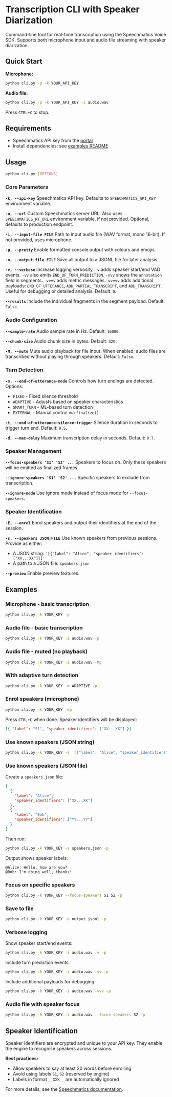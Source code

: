 # Transcription CLI with Speaker Diarization

Command-line tool for real-time transcription using the Speechmatics Voice SDK. Supports both microphone input and audio file streaming with speaker diarization.

## Quick Start

**Microphone:**

```bash
python cli.py -p -k YOUR_API_KEY
```

**Audio file:**

```bash
python cli.py -p -k YOUR_API_KEY -i audio.wav
```

Press `CTRL+C` to stop.

## Requirements

- Speechmatics API key from the [portal](https://portal.speechmatics.com/)
- Install dependencies: see [examples README](../README.md)

## Usage

```bash
python cli.py [OPTIONS]
```

### Core Parameters

**`-k, --api-key`**
Speechmatics API key. Defaults to `SPEECHMATICS_API_KEY` environment variable.

**`-u, --url`**
Custom Speechmatics server URL. Also uses `SPEECHMATICS_RT_URL` environment variable, if not provided. Optional, defaults to production endpoint.

**`-i, --input-file FILE`**
Path to input audio file (WAV format, mono 16-bit). If not provided, uses microphone.

**`-p, --pretty`**
Enable formatted console output with colours and emojis.

**`-o, --output-file FILE`**
Save all output to a JSONL file for later analysis.

**`-v, --verbose`**
Increase logging verbosity. `-v` adds speaker start/end VAD events. `-vv` also emits `END_OF_TURN_PREDICTION`. `-vvv` shows the `annotation` field in segments. `-vvvv` adds metric messages.`-vvvvv` adds additional payloads: `END_OF_UTTERANCE`, `ADD_PARTIAL_TRANSCRIPT`, and `ADD_TRANSCRIPT`. Useful for debugging or detailed analysis. Default: `0`.

**`--results`**
Include the individual fragments in the segment payload. Default: `False`.

### Audio Configuration

**`--sample-rate`**
Audio sample rate in Hz. Default: `16000`.

**`--chunk-size`**
Audio chunk size in bytes. Default: `320`.

**`-M, --mute`**
Mute audio playback for file input. When enabled, audio files are transcribed without playing through speakers. Default: `False`.

### Turn Detection

**`-m, --end-of-utterance-mode`**
Controls how turn endings are detected. Options:

- `FIXED` - Fixed silence threshold
- `ADAPTIVE` - Adjusts based on speaker characteristics
- `SMART_TURN` - ML-based turn detection
- `EXTERNAL` - Manual control via `finalize()`

**`-t, --end-of-utterance-silence-trigger`**
Silence duration in seconds to trigger turn end. Default: `0.5`.

**`-d, --max-delay`**
Maximum transcription delay in seconds. Default: `0.7`.

### Speaker Management

**`--focus-speakers 'S1' 'S2' ...`**
Speakers to focus on. Only these speakers will be emitted as finalized frames.

**`--ignore-speakers 'S1' 'S2' ...`**
Specific speakers to exclude from transcription.

**`--ignore-mode`**
Use ignore mode instead of focus mode for `--focus-speakers`.

### Speaker Identification

**`-E, --enrol`**
Enrol speakers and output their identifiers at the end of the session.

**`-s, --speakers JSON|FILE`**
Use known speakers from previous sessions. Provide as either:

- A JSON string: `'[{"label": "Alice", "speaker_identifiers": ["XX...XX"]}]'`
- A path to a JSON file: `speakers.json`

**`--preview`**
Enable preview features.

## Examples

### Microphone - basic transcription

```bash
python cli.py -k YOUR_KEY -p
```

### Audio file - basic transcription

```bash
python cli.py -k YOUR_KEY -i audio.wav -p
```

### Audio file - muted (no playback)

```bash
python cli.py -k YOUR_KEY -i audio.wav -Mp
```

### With adaptive turn detection

```bash
python cli.py -k YOUR_KEY -m ADAPTIVE -p
```

### Enrol speakers (microphone)

```bash
python cli.py -k YOUR_KEY -ep
```

Press `CTRL+C` when done. Speaker identifiers will be displayed:

```json
[{ "label": "S1", "speaker_identifiers": ["XX...XX"] }]
```

### Use known speakers (JSON string)

```bash
python cli.py -k YOUR_KEY -s '[{"label": "Alice", "speaker_identifiers": ["XX...XX"]}]' -p
```

### Use known speakers (JSON file)

Create a `speakers.json` file:

```json
[
  {
    "label": "Alice",
    "speaker_identifiers": ["XX...XX"]
  },
  {
    "label": "Bob",
    "speaker_identifiers": ["YY...YY"]
  }
]
```

Then run:

```bash
python cli.py -k YOUR_KEY -s speakers.json -p
```

Output shows speaker labels:

```
@Alice: Hello, how are you?
@Bob: I'm doing well, thanks!
```

### Focus on specific speakers

```bash
python cli.py -k YOUR_KEY --focus-speakers S1 S2 -p
```

### Save to file

```bash
python cli.py -k YOUR_KEY -o output.jsonl -p
```

### Verbose logging

Show speaker start/end events:

```bash
python cli.py -k YOUR_KEY -i audio.wav -v -p
```

Include turn prediction events:

```bash
python cli.py -k YOUR_KEY -i audio.wav -vv -p
```

Include additional payloads for debugging:

```bash
python cli.py -k YOUR_KEY -i audio.wav -vvv -p
```

### Audio file with speaker focus

```bash
python cli.py -k YOUR_KEY -i audio.wav --focus-speakers S2 -p
```

## Speaker Identification

Speaker identifiers are encrypted and unique to your API key. They enable the engine to recognise speakers across sessions.

**Best practices:**

- Allow speakers to say at least 20 words before enrolling
- Avoid using labels `S1`, `S2` (reserved by engine)
- Labels in format `__XXX__` are automatically ignored

For more details, see the [Speechmatics documentation](https://docs.speechmatics.com/speech-to-text/realtime/realtime-speaker-identification).
